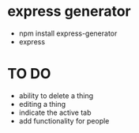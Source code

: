 # express generator

- npm install express-generator
- express <name of your app>

#  TO DO

- ability to delete a thing
- editing a thing
- indicate the active tab
- add functionality for people